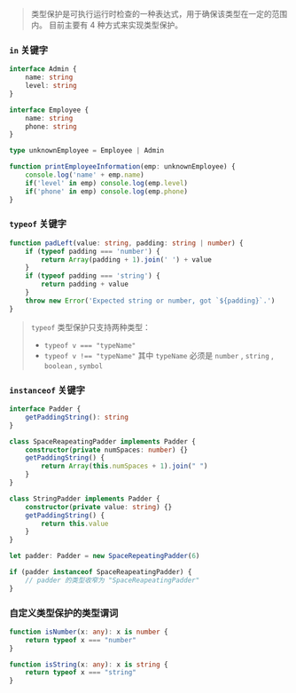 > 类型保护是可执行运行时检查的一种表达式，用于确保该类型在一定的范围内。
> 目前主要有 4 种方式来实现类型保护。

### `in` 关键字

```ts
interface Admin {
	name: string
	level: string
}

interface Employee {
	name: string
	phone: string
}

type unknownEmployee = Employee | Admin

function printEmployeeInformation(emp: unknownEmployee) {
	console.log('name' + emp.name)
	if('level' in emp) console.log(emp.level)
	if('phone' in emp) console.log(emp.phone)
}

```


### `typeof`  关键字
```ts
function padLeft(value: string, padding: string | number) {
	if (typeof padding === 'number') {
		return Array(padding + 1).join(' ') + value
	}
	if (typeof padding === 'string') {
		return padding + value
	}
	throw new Error('Expected string or number, got `${padding}`.')
}
```

> `typeof`  类型保护只支持两种类型：
> - `typeof v === "typeName"`
> - `typeof v !== "typeName"`
> 其中 `typeName`  必须是 `number`  , `string`  , `boolean` , `symbol`  



### `instanceof`  关键字

```ts
interface Padder {
	getPaddingString(): string
}

class SpaceReapeatingPadder implements Padder {
	constructor(private numSpaces: number) {}
	getPaddingString() {
		return Array(this.numSpaces + 1).join(" ")
	}
}

class StringPadder implements Padder {
	constructor(private value: string) {}
	getPaddingString() {
		return this.value
	}
}

let padder: Padder = new SpaceRepeatingPadder(6)

if (padder instanceof SpaceReapeatingPadder) {
	// padder 的类型收窄为 "SpaceReapeatingPadder"
}
```


### 自定义类型保护的类型谓词

```ts
function isNumber(x: any): x is number {
	return typeof x === "number"
}

function isString(x: any): x is string {
	return typeof x === "string"
}

```
